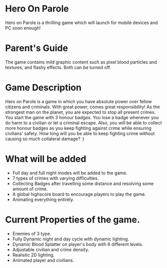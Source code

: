 # Hero On Parole
Hero on Parole is a thrilling game which will launch for mobile devices and PC soon enough!
# Parent's Guide
The game contains mild graphic content such as pixel blood particles and textures, and flashy effects. Both can be turned off. 
# Game Description
 Hero on Parole is a game in which you have absolute power over fellow citizens and criminals. With great power, comes great responsibility! As the strongest man on the planet, you are expected to stop all present crimes. You start the game with 3 honour badges. You lose a badge whenever you do harm to a civilian or let a criminal escape. Also, you will be able to collect more honour badges as you keep fighting against crime while ensuring civilians' safety. How long will you be able to keep fighting crime without causing so much collateral damage? :)

# What will be added
- Full day and full night modes will be added to the game. 
- 7 types of crimes with varying difficulties. 
- Collecting Badges after travelling some distance and resolving some amount of crime. 
- A global highscore board to encourage players to play the game. 
- Animating everything entirely. 

# Current Properties of the game. 
- Enemies of 3 type. 
- Fully Dynamic night and day cycle with dynamic lighting. 
- Dynamic Blood Splatter on player's body with 6 different levels. 
- Adjustable civilian and crime density. 
- Realistic 2D lighting. 
- Animated player and civilians. 

